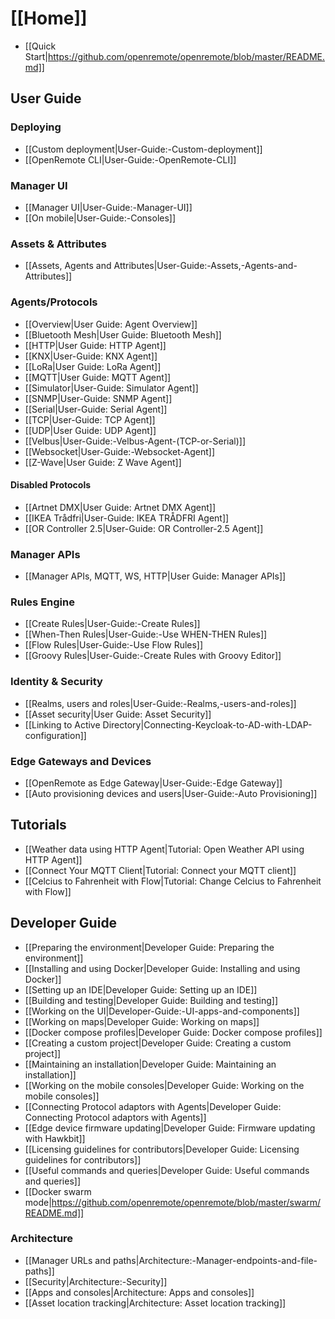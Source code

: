 # [[Home]]

* [[Quick Start|https://github.com/openremote/openremote/blob/master/README.md]]

## User Guide

### Deploying

* [[Custom deployment|User-Guide:-Custom-deployment]]
* [[OpenRemote CLI|User-Guide:-OpenRemote-CLI]]

### Manager UI

* [[Manager UI|User-Guide:-Manager-UI]]
* [[On mobile|User-Guide:-Consoles]]

### Assets & Attributes

* [[Assets, Agents and Attributes|User-Guide:-Assets,-Agents-and-Attributes]]

### Agents/Protocols

* [[Overview|User Guide: Agent Overview]]
* [[Bluetooth Mesh|User Guide: Bluetooth Mesh]]
* [[HTTP|User Guide: HTTP Agent]]
* [[KNX|User-Guide: KNX Agent]]
* [[LoRa|User Guide: LoRa Agent]]
* [[MQTT|User Guide: MQTT Agent]]
* [[Simulator|User-Guide: Simulator Agent]]
* [[SNMP|User-Guide: SNMP Agent]]
* [[Serial|User-Guide: Serial Agent]]
* [[TCP|User-Guide: TCP Agent]]
* [[UDP|User Guide: UDP Agent]]
* [[Velbus|User-Guide:-Velbus-Agent-(TCP-or-Serial)]]
* [[Websocket|User-Guide:-Websocket-Agent]]
* [[Z-Wave|User Guide: Z Wave Agent]]

#### Disabled Protocols
* [[Artnet DMX|User Guide: Artnet DMX Agent]]
* [[IKEA Trådfri|User-Guide: IKEA TRÅDFRI Agent]]
* [[OR Controller 2.5|User-Guide: OR Controller-2.5 Agent]]

### Manager APIs
* [[Manager APIs, MQTT, WS, HTTP|User Guide: Manager APIs]]


### Rules Engine

* [[Create Rules|User-Guide:-Create Rules]]
* [[When-Then Rules|User-Guide:-Use WHEN-THEN Rules]]
* [[Flow Rules|User-Guide:-Use Flow Rules]]
* [[Groovy Rules|User-Guide:-Create Rules with Groovy Editor]]


### Identity & Security
* [[Realms, users and roles|User-Guide:-Realms,-users-and-roles]]
* [[Asset security|User Guide: Asset Security]]
* [[Linking to Active Directory|Connecting-Keycloak-to-AD-with-LDAP-configuration]]

### Edge Gateways and Devices

* [[OpenRemote as Edge Gateway|User-Guide:-Edge Gateway]]
* [[Auto provisioning devices and users|User-Guide:-Auto Provisioning]]

## Tutorials
* [[Weather data using HTTP Agent|Tutorial: Open Weather API using HTTP Agent]]
* [[Connect Your MQTT Client|Tutorial: Connect your MQTT client]]
* [[Celcius to Fahrenheit with Flow|Tutorial: Change Celcius to Fahrenheit with Flow]]

## Developer Guide

* [[Preparing the environment|Developer Guide: Preparing the environment]]
* [[Installing and using Docker|Developer Guide: Installing and using Docker]]
* [[Setting up an IDE|Developer Guide: Setting up an IDE]]
* [[Building and testing|Developer Guide: Building and testing]]
* [[Working on the UI|Developer-Guide:-UI-apps-and-components]]
* [[Working on maps|Developer Guide: Working on maps]]
* [[Docker compose profiles|Developer Guide: Docker compose profiles]]
* [[Creating a custom project|Developer Guide: Creating a custom project]]
* [[Maintaining an installation|Developer Guide: Maintaining an installation]]
* [[Working on the mobile consoles|Developer Guide: Working on the mobile consoles]]
* [[Connecting Protocol adaptors with Agents|Developer Guide: Connecting Protocol adaptors with Agents]]
* [[Edge device firmware updating|Developer Guide: Firmware updating with Hawkbit]]
* [[Licensing guidelines for contributors|Developer Guide: Licensing guidelines for contributors]]
* [[Useful commands and queries|Developer Guide: Useful commands and queries]]
* [[Docker swarm mode|https://github.com/openremote/openremote/blob/master/swarm/README.md]]

### Architecture
* [[Manager URLs and paths|Architecture:-Manager-endpoints-and-file-paths]]
* [[Security|Architecture:-Security]]
* [[Apps and consoles|Architecture: Apps and consoles]]
* [[Asset location tracking|Architecture: Asset location tracking]]